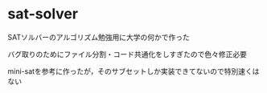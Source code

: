 # sat-solver

SATソルバーのアルゴリズム勉強用に大学の何かで作った

バグ取りのためにファイル分割・コード共通化をしすぎたので色々修正必要

mini-satを参考に作ったが，そのサブセットしか実装できてないので特別速くはない
